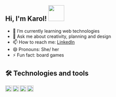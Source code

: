 ## Hi, I'm Karol! <img src = "https://i.pinimg.com/originals/17/07/46/17074670b1d2d663fe3521a03f40c37c.gif" width = "50">

  
- 🌱 I’m currently learning web technologies
- 💬 Ask me about creativity, planning and design
- 📫 How to reach me:  [LinkedIn](linkedin.com/in/karolynaassuncao/)
- 😄 Pronouns:  She/ her
- ⚡ Fun fact: board games

##  🛠 Technologies and tools

<img align = "left" height = "20" src = "https://img.shields.io/badge/-Visual%20Studio%20Code-05122A?style=flat&logo=visual-studio-code&logoColor=007ACC">
<img align = "left" height = "20" src = "https://img.shields.io/badge/-HTML-05122A?style=flat&logo=HTML5"> 
<img align = "left" height = "20" src = "https://img.shields.io/badge/-CSS-05122A?style=flat&logo=CSS3&logoColor=1572B6"> 
<img align = "left" height = "20" src = "https://img.shields.io/badge/-JavaScript-05122A?style=flat&logo=javascript"> 
